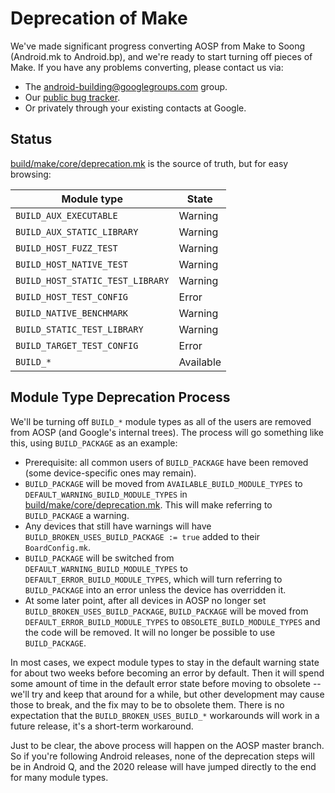 # Deprecation of Make

We've made significant progress converting AOSP from Make to Soong (Android.mk
to Android.bp), and we're ready to start turning off pieces of Make. If you
have any problems converting, please contact us via:

* The [android-building@googlegroups.com] group.
* Our [public bug tracker](https://issuetracker.google.com/issues/new?component=381517).
* Or privately through your existing contacts at Google.

## Status

[build/make/core/deprecation.mk] is the source of truth, but for easy browsing:

| Module type                      | State     |
| -------------------------------- | --------- |
| `BUILD_AUX_EXECUTABLE`           | Warning   |
| `BUILD_AUX_STATIC_LIBRARY`       | Warning   |
| `BUILD_HOST_FUZZ_TEST`           | Warning   |
| `BUILD_HOST_NATIVE_TEST`         | Warning   |
| `BUILD_HOST_STATIC_TEST_LIBRARY` | Warning   |
| `BUILD_HOST_TEST_CONFIG`         | Error     |
| `BUILD_NATIVE_BENCHMARK`         | Warning   |
| `BUILD_STATIC_TEST_LIBRARY`      | Warning   |
| `BUILD_TARGET_TEST_CONFIG`       | Error     |
| `BUILD_*`                        | Available |

## Module Type Deprecation Process

We'll be turning off `BUILD_*` module types as all of the users are removed
from AOSP (and Google's internal trees). The process will go something like
this, using `BUILD_PACKAGE` as an example:

* Prerequisite: all common users of `BUILD_PACKAGE` have been removed (some
  device-specific ones may remain).
* `BUILD_PACKAGE` will be moved from `AVAILABLE_BUILD_MODULE_TYPES` to
  `DEFAULT_WARNING_BUILD_MODULE_TYPES` in [build/make/core/deprecation.mk]. This
  will make referring to `BUILD_PACKAGE` a warning.
* Any devices that still have warnings will have
  `BUILD_BROKEN_USES_BUILD_PACKAGE := true` added to their `BoardConfig.mk`.
* `BUILD_PACKAGE` will be switched from `DEFAULT_WARNING_BUILD_MODULE_TYPES` to
  `DEFAULT_ERROR_BUILD_MODULE_TYPES`, which will turn referring to
  `BUILD_PACKAGE` into an error unless the device has overridden it.
* At some later point, after all devices in AOSP no longer set
  `BUILD_BROKEN_USES_BUILD_PACKAGE`, `BUILD_PACKAGE` will be moved from
  `DEFAULT_ERROR_BUILD_MODULE_TYPES` to `OBSOLETE_BUILD_MODULE_TYPES` and the
  code will be removed. It will no longer be possible to use `BUILD_PACKAGE`.

In most cases, we expect module types to stay in the default warning state for
about two weeks before becoming an error by default. Then it will spend some
amount of time in the default error state before moving to obsolete -- we'll
try and keep that around for a while, but other development may cause those to
break, and the fix may to be to obsolete them. There is no expectation that the
`BUILD_BROKEN_USES_BUILD_*` workarounds will work in a future release, it's a
short-term workaround.

Just to be clear, the above process will happen on the AOSP master branch. So
if you're following Android releases, none of the deprecation steps will be in
Android Q, and the 2020 release will have jumped directly to the end for many
module types.

[android-building@googlegroups.com]: https://groups.google.com/forum/#!forum/android-building
[build/make/core/deprecation.mk]: /core/deprecation.mk
